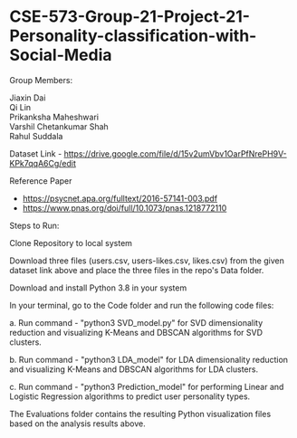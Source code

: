# CSE-573-Group-21-Project-21-Personality-classification-with-Social-Media

Group Members:

Jiaxin Dai  
Qi Lin  
Prikanksha Maheshwari  
Varshil Chetankumar Shah  
Rahul Suddala  

Dataset Link - https://drive.google.com/file/d/15v2umVbv1OarPfNrePH9V-KPk7qqA6Cg/edit

Reference Paper  
- https://psycnet.apa.org/fulltext/2016-57141-003.pdf  
- https://www.pnas.org/doi/full/10.1073/pnas.1218772110  

Steps to Run:

Clone Repository to local system

Download three files (users.csv, users-likes.csv, likes.csv) from the given dataset link above and place the three files in the repo's Data folder.

Download and install Python 3.8 in your system

In your terminal, go to the Code folder and run the following code files:

a. Run command - "python3 SVD_model.py" for SVD dimensionality reduction and visualizing K-Means and DBSCAN algorithms for SVD clusters.

b. Run command - "python3 LDA_model" for LDA dimensionality reduction and visualizing K-Means and DBSCAN algorithms for LDA clusters.

c. Run command - "python3 Prediction_model" for performing Linear and Logistic Regression algorithms to predict user personality types.

The Evaluations folder contains the resulting Python visualization files based on the analysis results above.
